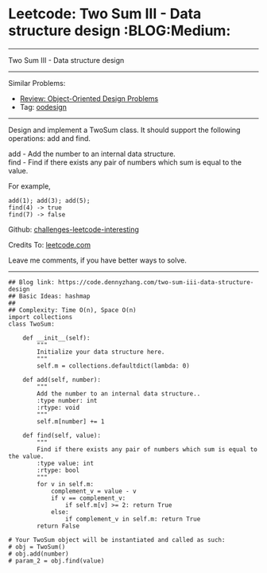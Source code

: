 # Leetcode: Two Sum III - Data structure design     :BLOG:Medium:


---

Two Sum III - Data structure design  

---

Similar Problems:  
-   [Review: Object-Oriented Design Problems](https://code.dennyzhang.com/review-oodesign)
-   Tag: [oodesign](https://code.dennyzhang.com/tag/oodesign)

---

Design and implement a TwoSum class. It should support the following operations: add and find.  

add - Add the number to an internal data structure.  
find - Find if there exists any pair of numbers which sum is equal to the value.  

For example,  

    add(1); add(3); add(5);
    find(4) -> true
    find(7) -> false

Github: [challenges-leetcode-interesting](https://github.com/DennyZhang/challenges-leetcode-interesting/tree/master/two-sum-iii-data-structure-design)  

Credits To: [leetcode.com](https://leetcode.com/problems/two-sum-iii-data-structure-design/description/)  

Leave me comments, if you have better ways to solve.  

---

    ## Blog link: https://code.dennyzhang.com/two-sum-iii-data-structure-design
    ## Basic Ideas: hashmap
    ##
    ## Complexity: Time O(n), Space O(n)
    import collections
    class TwoSum:
    
        def __init__(self):
            """
            Initialize your data structure here.
            """
            self.m = collections.defaultdict(lambda: 0)
    
        def add(self, number):
            """
            Add the number to an internal data structure..
            :type number: int
            :rtype: void
            """
            self.m[number] += 1
    
        def find(self, value):
            """
            Find if there exists any pair of numbers which sum is equal to the value.
            :type value: int
            :rtype: bool
            """
            for v in self.m:
                complement_v = value - v
                if v == complement_v:
                    if self.m[v] >= 2: return True
                else:
                    if complement_v in self.m: return True
            return False
    
    # Your TwoSum object will be instantiated and called as such:
    # obj = TwoSum()
    # obj.add(number)
    # param_2 = obj.find(value)